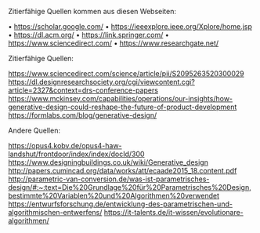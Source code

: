 Zitierfähige Quellen kommen aus diesen Webseiten: 

• https://scholar.google.com/
• https://ieeexplore.ieee.org/Xplore/home.jsp
• https://dl.acm.org/
• https://link.springer.com/
• https://www.sciencedirect.com/
• https://www.researchgate.net/

Zitierfähige Quellen:

https://www.sciencedirect.com/science/article/pii/S2095263520300029
https://dl.designresearchsociety.org/cgi/viewcontent.cgi?article=2327&context=drs-conference-papers
https://www.mckinsey.com/capabilities/operations/our-insights/how-generative-design-could-reshape-the-future-of-product-development
https://formlabs.com/blog/generative-design/


Andere Quellen:

https://opus4.kobv.de/opus4-haw-landshut/frontdoor/index/index/docId/300
https://www.designingbuildings.co.uk/wiki/Generative_design
http://papers.cumincad.org/data/works/att/ecaade2015_18.content.pdf
http://parametric-van-conversion.de/was-ist-parametrisches-design/#:~:text=Die%20Grundlage%20für%20Parametrisches%20Design,bestimmte%20Variablen%20und%20Algorithmen%20verwendet
https://entwurfsforschung.de/entwicklung-des-parametrischen-und-algorithmischen-entwerfens/
https://it-talents.de/it-wissen/evolutionare-algorithmen/